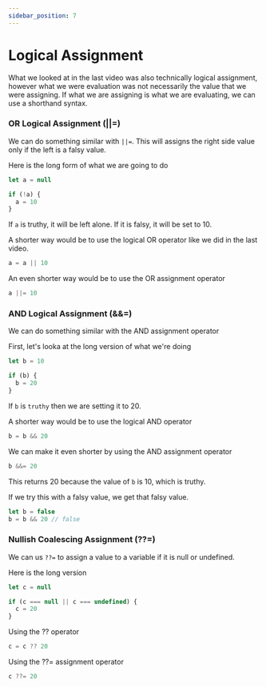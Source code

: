 ```yaml
---
sidebar_position: 7
---
```


# Logical Assignment

What we looked at in the last video was also technically logical assignment, however what we were evaluation was not necessarily the value that we were assigning. If what we are assigning is what we are evaluating, we can use a shorthand syntax.

### OR Logical Assignment (||=)

We can do something similar with `||=`. This will assigns the right side value only if the left is a falsy value.

Here is the long form of what we are going to do

```js
let a = null

if (!a) {
  a = 10
}
```

If `a` is truthy, it will be left alone. If it is falsy, it will be set to 10.

A shorter way would be to use the logical OR operator like we did in the last video.

```js
a = a || 10
```

An even shorter way would be to use the OR assignment operator

```js
a ||= 10
```

### AND Logical Assignment (&&=)

We can do something similar with the AND assignment operator

First, let's looka at the long version of what we're doing

```js
let b = 10

if (b) {
  b = 20
}
```

If `b` is `truthy` then we are setting it to 20.

A shorter way would be to use the logical AND operator

```js
b = b && 20
```

We can make it even shorter by using the AND assignment operator

```js
b &&= 20
```

This returns 20 because the value of `b` is 10, which is truthy.

If we try this with a falsy value, we get that falsy value.

```js
let b = false
b = b && 20 // false
```

### Nullish Coalescing Assignment (??=)

We can us `??=` to assign a value to a variable if it is null or undefined.

Here is the long version

```js
let c = null

if (c === null || c === undefined) {
  c = 20
}
```

Using the ?? operator

```js
c = c ?? 20
```

Using the ??= assignment operator

```js
c ??= 20
```
